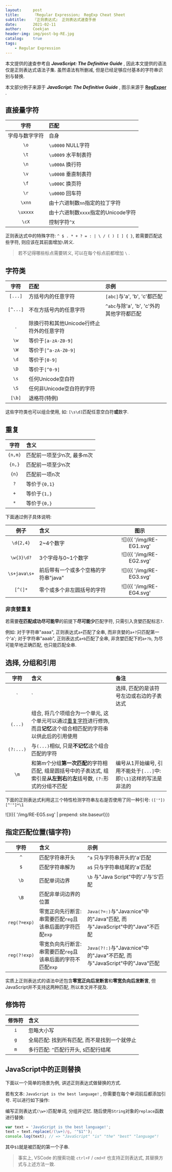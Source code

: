 ```yaml
---	
layout:     post	
title:      『Regular Expression』 RegExp Cheat Sheet	
subtitle:   『正则表达式』 正则表达式速查手册    
date:       2021-02-11	   
author:     Coekjan 
header-img: img/post-bg-RE.jpg	
catalog:    true	
tags:	
    - Regular Expression  
---
```


本文提供的速查参考自 ***JavaScript: The Definitive Guide*** , 因此本文提供的语法仅是正则表达式语法子集. 虽然语法有所删减, 但是已经足够应付基本的字符串识别与替换.

本文部分例子来源于 ***JavaScript: The Definitive Guide*** , 图示来源于 **[RegExper](https://regexper.com/)** .

## 直接量字符

字符 | 匹配
:-: | :--
字母与数字字符 | 自身
`\o` | `\u0000` NULL字符
`\t` | `\u0009` 水平制表符
`\n` | `\u000A` 换行符
`\v` | `\u000B` 垂直制表符
`\f` | `\u000C` 换页符
`\r` | `\u000D` 回车符
`\xnn` | 由十六进制数`nn`指定的拉丁字符
`\uxxxx` | 由十六进制数`xxxx`指定的Unicode字符
`\cX` | 控制字符`^X`

正则表达式中的特殊字符: `^ $ . * + ? = : | \ / ( ) [ ] { }`, 若需要匹配这些字符, 则应该在其前面增加`\`转义.

> 若不记得哪些标点需要转义, 可以在每个标点前都增加 `\` .

## 字符类

字符 | 匹配 | 示例
:-: | :-- | :--
`[...]` | 方括号内的任意字符 | `[abc]`与'a', 'b', 'c'都匹配
`[^...]` | 不在方括号内的任意字符 | `^abc`与除'a', 'b', 'c'外的其他字符都匹配
`.` | 除换行符和其他Unicode行终止符外的任意字符 |
`\w` | 等价于`[a-zA-Z0-9]` |
`\W` | 等价于`[^a-zA-Z0-9]` |
`\d` | 等价于`[0-9]` |
`\D` | 等价于`[^0-9]` |
`\s` | 任何Unicode空白符 |
`\S` | 任何非Unicode空白符的字符 |
`[\b]` | 退格符(特例) |

这些字符类也可以组合使用, 如: `[\s\d]`匹配任意空白符**或**数字.

## 重复

字符 | 含义
:-: | :--
`{n,m}` | 匹配前一项至少n次, 最多m次
`{n,}` | 匹配前一项至少n次
`{n}` | 匹配前一项n次
`?` | 等价于`{0,1}`
`+` | 等价于`{1,}`
`*` | 等价于`{0,}`

下面通过例子具体说明:

例子 | 含义 | 图示
:-: | :-- | :-:
`\d{2,4}` | 2~4个数字 | ![]({{ '/img/RE-EG1.svg' | prepend: site.baseurl}})
`\w{3}\d?` | 3个字母与0~1个数字 | ![]({{ '/img/RE-EG2.svg' | prepend: site.baseurl}})
`\s+java\s+` | 前后带有一个或多个空格的字符串"java" | ![]({{ '/img/RE-EG3.svg' | prepend: site.baseurl}})
`[^(]*` | 零个或多个非左圆括号的字符 | ![]({{ '/img/RE-EG4.svg' | prepend: site.baseurl}})

### 非贪婪重复

若需要**在匹配成功尽可能早**的前提下**尽可能少**匹配字符, 只需引入贪婪匹配标志`?`.

例如: 对于字符串"aaaa", 正则表达式`a+`匹配了全串, 而非贪婪的`a+?`只匹配第一个'a'; 对于字符串"aaab", 正则表达式`a+b`匹配了全串, 非贪婪匹配下的`a+?b`, 为尽可能早地正确匹配, 也只能匹配全串.

## 选择, 分组和引用

字符 | 含义 | 备注
:-: | :-- | :--
`|` | 选择, 匹配的是该符号左边或右边的子表达式 |
`(...)` | 组合, 将几个项组合为一个单元, 这个单元可以通过[重复字符](#重复)进行修饰, 而且**记忆**这个组合相匹配的字符串以供此后的引用使用 |
`(?:...)` | 与`(...)`相似, 只是**不记忆**这个组合匹配的字符 |
`\m` | 和第m个分组**第一次匹配**的字符相匹配, 组是圆括号中的子表达式, 组索引是**从左到右**的**左**括号数, `(?:`形式的分组不匹配 | 编号从1开始编号, 引用不能处于`[...]`中: 即`[\1]`这样的写法是非法的

下面的正则表达式利用这三个特性检测字符串左右是否使用了同一种引号: `(['"])[^'"]*\1`

![]({{ '/img/RE-EG5.svg' | prepend: site.baseurl}})

## 指定匹配位置(锚字符)

字符 | 含义 | 示例
:-: | :-- | :--
`^` | 匹配字符串开头 | `^a` 只与字符串开头的'a'匹配
`$` | 匹配字符串解为 | `a$` 只与字符串结尾的'a'匹配
`\b` | 匹配单词边界 | `\b` 与"Java Script"中的'J'与'S'匹配
`\B` | 匹配非单词边界的位置 |
`reg(?=exp)` | 零宽正向先行断言: 串需要匹配`reg`且该串后面的字符匹配`exp` | `Java(?=:)`与"Java:nice"中的"Java"匹配, 而与"JavaScript"中的"Java"不匹配
`reg(?!exp)` | 零宽负向先行断言: 串需要匹配`reg`且该串后面的字符不匹配`exp` | `Java(?!:)`与"Java:nice"中的"Java"不匹配, 而与"JavaScript"中的"Java"匹配

实质上正则表达式的语法中还包含**零宽正向后发断言**和**零宽负向后发断言**, 但JavaScript并不支持这两种匹配, 所以本文并不提及.

## 修饰符

修饰符 | 含义
:-: | :--
`i` | 忽略大小写
`g` | 全局匹配: 找到所有匹配, 而不是找到一个就停止
`m` | 多行匹配: `^`匹配行开头, `$`匹配行结尾

## JavaScript中的正则替换

下面以一个简单的场景为例, 讲述正则表达式做替换的方式.

若有文本: `JavaScript is the best language!` , 你需要在每个单词前后都添加引号. 可以进行如下操作:

编写正则表达式`(\w+)`匹配单词, 分组并记忆. 随后使用`String`对象的`replace`函数进行替换:

```JavaScript
var text = 'JavaScript is the best language!';
text = text.replace(/(\w+)/g, '"$1"');
console.log(text); // => "JavaScript" "is" "the" "best" "language"!
```

其中`$1`就是被匹配的第一个子串.

> 事实上, VSCode 的搜索功能 `ctrl+F` / `cmd+F` 也支持正则表达式, 其替换方式与上述方法一致.